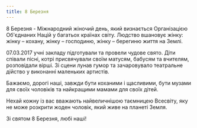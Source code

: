 ```yaml
---
title: 8 Березня
---
```


8 Березня - Міжнародний жіночий день, який визнається Організацією Об'єднаних Націй у багатьох країнах світу. Людство вшановує жінку: жінку – кохану, жінку – господиню, жінку – берегиню життя на Землі.

07.03.2017 учні закладу підготували та провели чудове свято. Діти співали пісні, котрі присвячували своїм матусям, бабусям та вчителям, розповідали вірші. Зі сцени лунав гумор та зачаровувало театральне дійство у виконанні маленьких артистів.

Бажаємо, дорогі наші, завжди бути коханими і щасливими, бути музами для своїх чоловіків та найкращими мамами для своїх дітей.

Нехай кожну із вас вважають найвеличнішою таємницею Всесвіту, яку не може розкрити жоден чоловік, який живе на планеті Земля.

Зі святом 8 Березня, любі наші!

<slideshow id="_/72157677725404423" />
